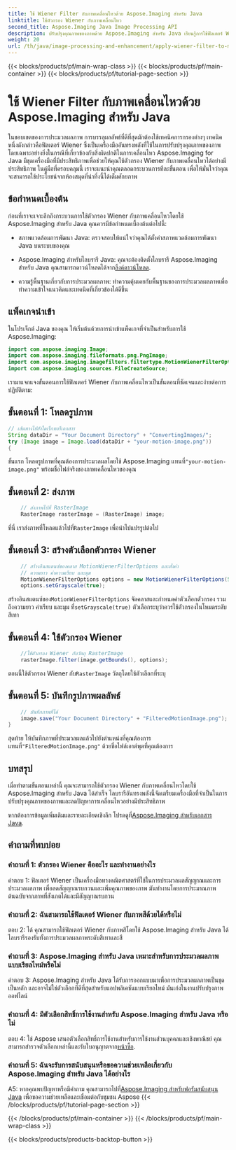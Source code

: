 ```yaml
---
title: ใช้ Wiener Filter กับภาพเคลื่อนไหวด้วย Aspose.Imaging สำหรับ Java
linktitle: ใช้ตัวกรอง Wiener กับภาพเคลื่อนไหว
second_title: Aspose.Imaging Java Image Processing API
description: ปรับปรุงคุณภาพของภาพด้วย Aspose.Imaging สำหรับ Java เรียนรู้การใช้ฟิลเตอร์ Wiener กับภาพเคลื่อนไหวทีละขั้นตอน เพิ่มประสิทธิภาพการประมวลผลภาพของคุณ
weight: 20
url: /th/java/image-processing-and-enhancement/apply-wiener-filter-to-motion-images/
---
```


{{< blocks/products/pf/main-wrap-class >}}
{{< blocks/products/pf/main-container >}}
{{< blocks/products/pf/tutorial-page-section >}}

# ใช้ Wiener Filter กับภาพเคลื่อนไหวด้วย Aspose.Imaging สำหรับ Java


ในขอบเขตของการประมวลผลภาพ การบรรลุผลลัพธ์ที่ดีที่สุดมักต้องใช้เทคนิคการกรองต่างๆ เทคนิคหนึ่งดังกล่าวคือฟิลเตอร์ Wiener ซึ่งเป็นเครื่องมืออันทรงพลังที่ใช้ในการปรับปรุงคุณภาพของภาพ โดยเฉพาะอย่างยิ่งในกรณีที่เกี่ยวข้องกับสิ่งผิดปกติในการเคลื่อนไหว Aspose.Imaging for Java มีชุดเครื่องมือที่มีประสิทธิภาพเพื่อช่วยให้คุณใช้ตัวกรอง Wiener กับภาพเคลื่อนไหวได้อย่างมีประสิทธิภาพ ในคู่มือที่ครอบคลุมนี้ เราจะแนะนำคุณตลอดกระบวนการทีละขั้นตอน เพื่อให้มั่นใจว่าคุณจะสามารถใช้ประโยชน์จากห้องสมุดที่น่าทึ่งนี้ได้เต็มศักยภาพ

## ข้อกำหนดเบื้องต้น

ก่อนที่เราจะเจาะลึกถึงกระบวนการใช้ตัวกรอง Wiener กับภาพเคลื่อนไหวโดยใช้ Aspose.Imaging สำหรับ Java คุณควรมีข้อกำหนดเบื้องต้นต่อไปนี้:

- สภาพแวดล้อมการพัฒนา Java: ตรวจสอบให้แน่ใจว่าคุณได้ตั้งค่าสภาพแวดล้อมการพัฒนา Java บนระบบของคุณ

-  Aspose.Imaging สำหรับไลบรารี Java: คุณจะต้องติดตั้งไลบรารี Aspose.Imaging สำหรับ Java คุณสามารถดาวน์โหลดได้จาก[ลิ้งค์ดาวน์โหลด](https://releases.aspose.com/imaging/java/).

- ความรู้พื้นฐานเกี่ยวกับการประมวลผลภาพ: ทำความคุ้นเคยกับพื้นฐานของการประมวลผลภาพเพื่อทำความเข้าใจแนวคิดและเทคนิคที่เกี่ยวข้องได้ดีขึ้น

## แพ็คเกจนำเข้า

ในโปรเจ็กต์ Java ของคุณ ให้เริ่มต้นด้วยการนำเข้าแพ็คเกจที่จำเป็นสำหรับการใช้ Aspose.Imaging:

```java
import com.aspose.imaging.Image;
import com.aspose.imaging.fileformats.png.PngImage;
import com.aspose.imaging.imagefilters.filtertype.MotionWienerFilterOptions;
import com.aspose.imaging.sources.FileCreateSource;
```

เรามาแจกแจงขั้นตอนการใช้ฟิลเตอร์ Wiener กับภาพเคลื่อนไหวเป็นขั้นตอนที่ชัดเจนและง่ายต่อการปฏิบัติตาม:

## ขั้นตอนที่ 1: โหลดรูปภาพ

```java
// เส้นทางไปยังไดเร็กทอรีเอกสาร
String dataDir = "Your Document Directory" + "ConvertingImages/";
try (Image image = Image.load(dataDir + "your-motion-image.png"))
{
```

 ขั้นแรก โหลดรูปภาพที่คุณต้องการประมวลผลโดยใช้ Aspose.Imaging แทนที่`"your-motion-image.png"` พร้อมชื่อไฟล์จริงของภาพเคลื่อนไหวของคุณ

## ขั้นตอนที่ 2: ส่งภาพ

```java
    // ส่งภาพไปที่ RasterImage
    RasterImage rasterImage = (RasterImage) image;
```

 ที่นี่ เราส่งภาพที่โหลดแล้วไปที่`RasterImage` เพื่อนำไปแปรรูปต่อไป

## ขั้นตอนที่ 3: สร้างตัวเลือกตัวกรอง Wiener

```java
    // สร้างอินสแตนซ์ของคลาส MotionWienerFilterOptions และตั้งค่า
    // ความยาว ค่าความเรียบ และมุม
    MotionWienerFilterOptions options = new MotionWienerFilterOptions(50, 9, 90);
    options.setGrayscale(true);
```

 สร้างอินสแตนซ์ของ`MotionWienerFilterOptions` จัดคลาสและกำหนดค่าตัวเลือกตัวกรอง รวมถึงความยาว ค่าเรียบ และมุม ที่`setGrayscale(true)` ตัวเลือกระบุว่าควรใช้ตัวกรองในโหมดระดับสีเทา

## ขั้นตอนที่ 4: ใช้ตัวกรอง Wiener

```java
    //ใช้ตัวกรอง Wiener กับวัตถุ RasterImage
    rasterImage.filter(image.getBounds(), options);
```

 ตอนนี้ใช้ตัวกรอง Wiener กับ`RasterImage` วัตถุโดยใช้ตัวเลือกที่ระบุ

## ขั้นตอนที่ 5: บันทึกรูปภาพผลลัพธ์

```java
    // บันทึกภาพที่ได้
    image.save("Your Document Directory" + "FilteredMotionImage.png");
}
```

 สุดท้าย ให้บันทึกภาพที่ประมวลผลแล้วไปยังตำแหน่งที่คุณต้องการ แทนที่`"FilteredMotionImage.png"` ด้วยชื่อไฟล์เอาต์พุตที่คุณต้องการ

## บทสรุป

เมื่อทำตามขั้นตอนเหล่านี้ คุณจะสามารถใช้ตัวกรอง Wiener กับภาพเคลื่อนไหวโดยใช้ Aspose.Imaging สำหรับ Java ได้สำเร็จ ไลบรารีอันทรงพลังนี้จัดเตรียมเครื่องมือที่จำเป็นในการปรับปรุงคุณภาพของภาพและลดปัญหาการเคลื่อนไหวอย่างมีประสิทธิภาพ

 หากต้องการข้อมูลเพิ่มเติมและรายละเอียดเชิงลึก โปรดดูที่[Aspose.Imaging สำหรับเอกสาร Java](https://reference.aspose.com/imaging/java/).

## คำถามที่พบบ่อย

### คำถามที่ 1: ตัวกรอง Wiener คืออะไร และทำงานอย่างไร

คำตอบ 1: ฟิลเตอร์ Wiener เป็นเครื่องมือทางคณิตศาสตร์ที่ใช้ในการประมวลผลสัญญาณและการประมวลผลภาพ เพื่อลดสัญญาณรบกวนและเพิ่มคุณภาพของภาพ มันทำงานโดยการประมาณภาพต้นฉบับจากภาพที่สังเกตได้และมีสัญญาณรบกวน

### คำถามที่ 2: ฉันสามารถใช้ฟิลเตอร์ Wiener กับภาพสีด้วยได้หรือไม่

ตอบ 2: ได้ คุณสามารถใช้ฟิลเตอร์ Wiener กับภาพสีโดยใช้ Aspose.Imaging สำหรับ Java ได้ ไลบรารีรองรับทั้งการประมวลผลภาพระดับสีเทาและสี

### คำถามที่ 3: Aspose.Imaging สำหรับ Java เหมาะสำหรับการประมวลผลภาพแบบเรียลไทม์หรือไม่

คำตอบ 3: Aspose.Imaging สำหรับ Java ได้รับการออกแบบมาเพื่อการประมวลผลภาพเป็นชุดเป็นหลัก และอาจไม่ใช่ตัวเลือกที่ดีที่สุดสำหรับแอปพลิเคชันแบบเรียลไทม์ มันเก่งในงานปรับปรุงภาพออฟไลน์

### คำถามที่ 4: มีตัวเลือกสิทธิ์การใช้งานสำหรับ Aspose.Imaging สำหรับ Java หรือไม่

 ตอบ 4: ใช่ Aspose เสนอตัวเลือกสิทธิ์การใช้งานสำหรับการใช้งานส่วนบุคคลและเชิงพาณิชย์ คุณสามารถสำรวจตัวเลือกเหล่านี้และรับใบอนุญาตจาก[หน้าซื้อ](https://purchase.aspose.com/buy).

### คำถามที่ 5: ฉันจะรับการสนับสนุนหรือขอความช่วยเหลือเกี่ยวกับ Aspose.Imaging สำหรับ Java ได้อย่างไร

 A5: หากคุณพบปัญหาหรือมีคำถาม คุณสามารถไปที่[Aspose.Imaging สำหรับฟอรัมสนับสนุน Java](https://forum.aspose.com/) เพื่อขอความช่วยเหลือและเชื่อมต่อกับชุมชน Aspose
{{< /blocks/products/pf/tutorial-page-section >}}

{{< /blocks/products/pf/main-container >}}
{{< /blocks/products/pf/main-wrap-class >}}

{{< blocks/products/products-backtop-button >}}
